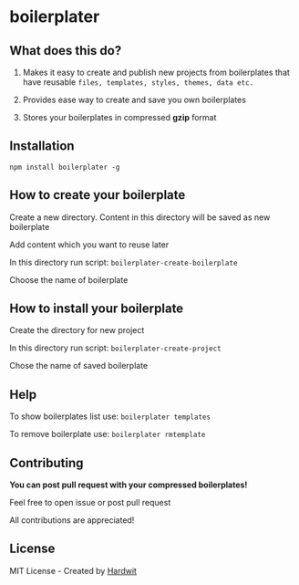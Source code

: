 # boilerplater

## What does this do?

1. Makes it easy to create and publish new projects from boilerplates that have reusable `files, templates, styles, themes, data etc.`

2. Provides ease way to create and save you own boilerplates

3. Stores your boilerplates in compressed **gzip** format

## Installation


`npm install boilerplater -g`


## How to create your boilerplate

Create a new directory. Content in this directory will be saved as new boilerplate

Add content which you want to reuse later

In this directory run script:  `boilerplater-create-boilerplate`

Choose the name of boilerplate

## How to install your boilerplate

Create the directory for new project

In this directory run script:  `boilerplater-create-project`

Chose the name of saved boilerplate

## Help

To show boilerplates list use: `boilerplater templates`

To remove boilerplate use: `boilerplater rmtemplate`

## Contributing

**You can post pull request with your compressed boilerplates!**

 Feel free to open issue or post pull request

 All contributions are appreciated!

## License
MIT License - Created by [Hardwit](https://github.com/hardwit/boilerplater)